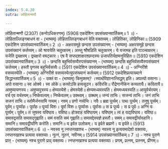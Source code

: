 ```yaml
---
index: 5.4.30
sutra: लोहितान्मणौ

---
```

 लोहितान्मणौ (2307) (कनोऽधिकरणम्) (5908 एकदेशिन उपसंख्यानवार्तिकम्॥ 1 ॥) - लोहिताल्लिङ्गबाधनं वा - (भाष्यम्) लोहिताल्लिङ्गबाधनं वेति वक्तव्यम्। लोहितिका, लोहिनिका॥ (5909 एकदेशिन उपसंख्यानवार्तिकम्॥ 2 ॥) - अक्षरसमूहे छन्दस उपसंख्यानम् - (भाष्यम्) अक्षरसमूहे छन्दस उपसंख्यानं कर्तव्यम्। ओ श्रावयेति चतुरक्षरम्। अस्तु श्रौषडिति चतुरक्षरम्। ये यजामह इति पञ्ञ्चाक्षरम्। यजेति द्व्यक्षरम्। द्व्यक्षरो वषट्कारः। एष वै सप्तदशाक्षरश्छन्दस्यः प्रजापतिर्यज्ञमनुविहितः॥ (5910 एकदेशिन उपसंख्यानवार्तिकम्॥ 3 ॥) - छन्दसि बहुभिर्वसव्यैरुपसंख्यानम् - (भाष्यम्) छन्दसि बहुभिर्वसव्यैरुपसंख्यानं कर्तव्यम्। हस्तौ पृणस्व बहुभिर्वसव्यैः॥ (5911 एकदेशिन उपसंख्यानवार्तिकम्॥ 4 ॥) - अग्निरीशे वसव्यस्येति - (भाष्यम्) अग्निरीशे वसव्यस्येत्युपसंख्यानं कर्तव्यम्॥ (5912 एकदेशिप्रत्याख्याने सिद्धान्तवार्तिकम्॥ 5 ॥) - उक्तं वा - (भाष्यम्) किमुक्तम्? ।स्वार्थविज्ञानात्सिद्धम् इति। अपस्यो वसानाः। अपो वसानाः॥ स्व ओक्ये। स्व ओके॥ कव्योऽसि हव्यसूदन। कविरसि॥ रौद्रेणानीकेन कव्यतायै। कवितायै॥ आमुष्यायणस्य। अमुष्यपुत्रस्य॥ क्षेम्यस्येशे। क्षेमस्येशे॥ क्षेम्यमध्यवस्यति। क्षेममध्यवस्यति॥ आयुर्वर्चस्यम्। वर्च एव वर्चस्यम्॥ निष्केवल्यम्। निष्केवलम्॥ उक्थ्यम्। उक्थम्॥ जन्यं ताभिः। सजन्यं ताभिः। जनं ताभिः सजनं ताभिः॥ स्तोमैर्जनयामि नव्यम्। नवम्॥ प्रणो नव्येभिः। नवैः॥ ब्रह्म पूर्व्यम्। पाथः पूर्व्यम्। तनुषु पूर्व्यम्। पूर्वम्॥ पूर्व्याहः। पूर्वाहः॥ पूर्व्या विशः। पूर्वा विशः॥ पूर्व्यासः। पूर्वासः॥ स प्र पूर्व्यः। स प्र पूर्वः॥ अग्निं वः पूर्व्यम्। पूर्वम्॥ तं जुषस्व यविष्ठय। यविष्ठ॥ होत्रवाहं यविष्ठयम्। यविष्ठम्॥ त्वं ह यद्यविष्ठ्य। यविष्ठ॥ समावद्वसति समावद्गृह्णाति। समं वसति समं गृह्णाति॥ समावद्देवयज्ञे हस्तौ। समम्॥ समावद्वीर्यावहानि। समानि॥ समावद्वीर्याणि करोति। समानि॥ य इर्वत उलोकम्। य इर्वते ब्रह्मणे। य इर्यते॥ (5913 उपसंख्यानवार्तिकम्॥ 6 ॥) - नवस्य नू त्नप्तनखाश्च - (भाष्यम्) नवस्य नू इत्ययमादेशो वक्तव्यः, त्नप्तनखाश्च प्रत्यया वक्तव्याः। नूत्नं, नूतनं, नवीनम्॥ (5914 उपसंख्यानवार्तिकम्॥ 7 ॥) - नश्च पुराणे प्रात् - (भाष्यम्) नश्च पुराणे प्राद् वक्तव्यः। त्नप्तनखाश्च प्रत्यया वक्तव्याः। प्रणम्, प्रत्नम्, प्रतनम्, प्रीणम्॥ 